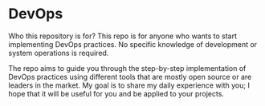 # DevOps
Who this repository is for?
This repo is for anyone who wants to start implementing DevOps practices. No specific knowledge of development or system operations is required.

The repo aims to guide you through the step-by-step implementation of DevOps practices using different tools that are mostly open source or are leaders in the market.
My goal is to share my daily experience with you; I hope that it will be useful for you and be applied to your projects.
